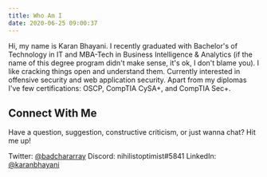 ```yaml
---
title: Who Am I
date: 2020-06-25 09:00:37
---
```


Hi, my name is Karan Bhayani. I recently graduated with Bachelor's of Technology in IT and MBA-Tech in Business Intelligence & Analytics (if the name of this degree program didn't make sense, it's ok, I don't blame you).
I like cracking things open and understand them. Currently interested in offensive security and web application security. Apart from my diplomas I've few certifications: OSCP, CompTIA CySA+, and CompTIA Sec+.

<div data-iframe-width="150" data-iframe-height="270" data-share-badge-id="efaf5918-9119-438c-ab8c-4594b9e6c00c" data-share-badge-host="https://www.youracclaim.com"></div><script type="text/javascript" async src="//cdn.youracclaim.com/assets/utilities/embed.js"></script>

<div data-iframe-width="150" data-iframe-height="270" data-share-badge-id="2fb63e51-6527-4c69-8edc-9d2d925da0df" data-share-badge-host="https://www.youracclaim.com"></div><script type="text/javascript" async src="//cdn.youracclaim.com/assets/utilities/embed.js"></script>

<div data-iframe-width="150" data-iframe-height="270" data-share-badge-id="7add6a8a-e9ff-4492-8b48-61e7d014ecca" data-share-badge-host="https://www.youracclaim.com"></div><script type="text/javascript" async src="//cdn.youracclaim.com/assets/utilities/embed.js"></script>

## Connect With Me
Have a question, suggestion, constructive criticism, or just wanna chat? Hit me up!

Twitter: [@badchararray](https://twitter.com/badchararray)
Discord: nihilistoptimist#5841
LinkedIn: [@karanbhayani](https://www.linkedin.com/in/karanbhayani/)
